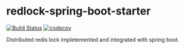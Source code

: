 redlock-spring-boot-starter
===========================

[![Build Status](https://travis-ci.com/hatakawas/redlock-spring-boot-starter.svg?branch=master)](https://travis-ci.com/hatakawas/redlock-spring-boot-starter)
[![codecov](https://codecov.io/gh/hatakawas/redlock-spring-boot-starter/branch/master/graph/badge.svg)](https://codecov.io/gh/hatakawas/redlock-spring-boot-starter)

Distributed redis lock impletemented and integrated with spring boot.